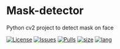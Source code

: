 # Mask-detector
Python cv2 project to detect mask on face

[![License](https://img.shields.io/github/license/Dimkarpenko.Mask-detector?label=license&style=flat-square)](./LICENSE)
[![Issues](https://img.shields.io:/github/issues/Dimkarpenko/Mask-detector?style=flat-square)](https://github.com/Dimkarpenko/Mask-detector/issues)
[![Pulls](https://img.shields.io:/github/issues-pr/Dimkarpenko/Mask-detector?style=flat-square)](https://github.com/Dimkarpenko/Mask-detector/pulls)
[![size](https://img.shields.io:/github/languages/code-size/Dimkarpenko/Mask-detector?style=flat-square)](https://github.com/Dimkarpenko/Mask-detector)
[![lang](https://img.shields.io:/github/languages/top/Dimkarpenko/Mask-detector?style=flat-square)](https://github.com/Dimkarpenko/Mask-detector/search?l=python)
